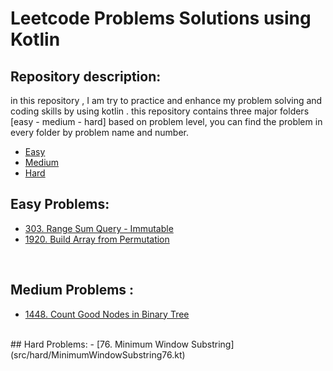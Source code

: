 # Leetcode Problems Solutions using Kotlin

## Repository description:
in this repository , I am try to practice and enhance my problem solving  and coding skills by using
kotlin . this repository contains three major folders [easy - medium - hard] based on problem level, you can find the problem in every folder by problem name and number. <br />
- [Easy](src/easy)
- [Medium](src/medium)
- [Hard](src/hard) <br />

## Easy Problems:

- [303. Range Sum Query - Immutable](src/easy/RangeSumQueryImmutable303.kt)
- [1920. Build Array from Permutation](src/easy/BuildArrayFromPermutation1920.kt)
<br />

## Medium Problems :
- [1448. Count Good Nodes in Binary Tree](src/medium/CountGoodNodesInBinaryTree1448.kt)
<br />
## Hard Problems:
- [76. Minimum Window Substring](src/hard/MinimumWindowSubstring76.kt)
